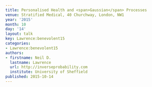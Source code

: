 ```yaml
---
title: Personalised Health and <span>Gaussian</span> Processes
venue: Stratified Medical, 40 Churchway, London, NW1
year: '2015'
month: 10
day: '14'
layout: talk
key: Lawrence:benevolent15
categories:
- Lawrence:benevolent15
authors:
- firstname: Neil D.
  lastname: Lawrence
  url: http://inverseprobability.com
  institute: University of Sheffield
published: 2015-10-14
---
```

